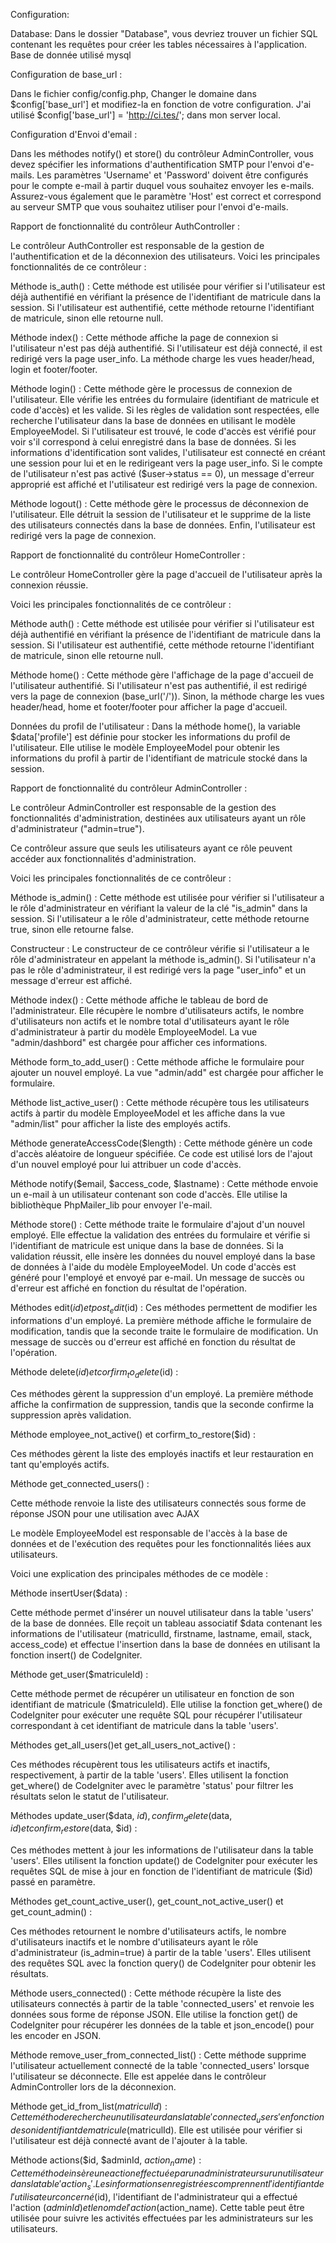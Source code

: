 



Configuration:


Database:
Dans le dossier "Database", vous devriez trouver un fichier SQL contenant les requêtes pour créer les tables nécessaires à l'application. 
Base de donnée utilisé mysql

Configuration de base_url :

Dans le fichier config/config.php, Changer le domaine dans $config['base_url'] et modifiez-la en fonction de votre configuration.
J'ai utilisé $config['base_url'] = 'http://ci.tes/'; dans mon server local.

Configuration d'Envoi d'email :

Dans les méthodes notify() et store() du contrôleur AdminController, 
vous devez spécifier les informations d'authentification SMTP pour l'envoi d'e-mails. Les paramètres 'Username' et 'Password' doivent être configurés pour le compte e-mail à partir duquel vous souhaitez envoyer les e-mails. 
Assurez-vous également que le paramètre 'Host' est correct et correspond au serveur SMTP que vous souhaitez utiliser pour l'envoi d'e-mails.





Rapport de fonctionnalité du contrôleur AuthController :

Le contrôleur AuthController est responsable de la gestion de l'authentification et de la déconnexion des utilisateurs.
 Voici les principales fonctionnalités de ce contrôleur :

Méthode is_auth() : 
Cette méthode est utilisée pour vérifier si l'utilisateur est déjà authentifié en vérifiant la présence de l'identifiant de matricule dans la session. 
Si l'utilisateur est authentifié, cette méthode retourne l'identifiant de matricule, sinon elle retourne null.

Méthode index() : 
Cette méthode affiche la page de connexion si l'utilisateur n'est pas déjà authentifié. Si l'utilisateur est déjà connecté, 
il est redirigé vers la page user_info. La méthode charge les vues header/head, login et footer/footer.

Méthode login() : 
Cette méthode gère le processus de connexion de l'utilisateur. Elle vérifie les entrées du formulaire (identifiant de matricule et code d'accès) et les valide.
Si les règles de validation sont respectées, elle recherche l'utilisateur dans la base de données en utilisant le modèle EmployeeModel. Si l'utilisateur est trouvé, le code d'accès est vérifié pour voir s'il correspond à celui enregistré dans la base de données. 
Si les informations d'identification sont valides, l'utilisateur est connecté en créant une session pour lui et en le redirigeant vers la page user_info. Si le compte de l'utilisateur n'est pas activé ($user->status == 0), un message d'erreur approprié est affiché et l'utilisateur est redirigé vers la page de connexion.

Méthode logout() : 
Cette méthode gère le processus de déconnexion de l'utilisateur. Elle détruit la session de l'utilisateur et le supprime de la liste des utilisateurs connectés dans la base de données.
 Enfin, l'utilisateur est redirigé vers la page de connexion.




Rapport de fonctionnalité du contrôleur HomeController :

Le contrôleur HomeController gère la page d'accueil de l'utilisateur après la connexion réussie. 


Voici les principales fonctionnalités de ce contrôleur :

Méthode auth() : 
Cette méthode est utilisée pour vérifier si l'utilisateur est déjà authentifié en vérifiant la présence de l'identifiant de matricule dans la session. 
Si l'utilisateur est authentifié, cette méthode retourne l'identifiant de matricule, sinon elle retourne null.

Méthode home() : 
Cette méthode gère l'affichage de la page d'accueil de l'utilisateur authentifié. Si l'utilisateur n'est pas authentifié, 
il est redirigé vers la page de connexion (base_url('/')). Sinon, la méthode charge les vues header/head, home et footer/footer pour afficher la page d'accueil.

Données du profil de l'utilisateur : 
Dans la méthode home(), la variable $data['profile'] est définie pour stocker les informations du profil de l'utilisateur. 
Elle utilise le modèle EmployeeModel pour obtenir les informations du profil à partir de l'identifiant de matricule stocké dans la session.



Rapport de fonctionnalité du contrôleur AdminController :

Le contrôleur AdminController est responsable de la gestion des fonctionnalités d'administration, destinées aux utilisateurs ayant un rôle d'administrateur ("admin=true"). 

Ce contrôleur assure que seuls les utilisateurs ayant ce rôle peuvent accéder aux fonctionnalités d'administration.

 Voici les principales fonctionnalités de ce contrôleur :

Méthode is_admin() : 
Cette méthode est utilisée pour vérifier si l'utilisateur a le rôle d'administrateur en vérifiant la valeur de la clé "is_admin" dans la session. 
Si l'utilisateur a le rôle d'administrateur, cette méthode retourne true, sinon elle retourne false.

Constructeur :
 Le constructeur de ce contrôleur vérifie si l'utilisateur a le rôle d'administrateur en appelant la méthode is_admin(). 
 Si l'utilisateur n'a pas le rôle d'administrateur, il est redirigé vers la page "user_info" et un message d'erreur est affiché.

Méthode index() : 
Cette méthode affiche le tableau de bord de l'administrateur. 
Elle récupère le nombre d'utilisateurs actifs, le nombre d'utilisateurs non actifs et le nombre total d'utilisateurs ayant le rôle d'administrateur à partir du modèle EmployeeModel. 
La vue "admin/dashbord" est chargée pour afficher ces informations.

Méthode form_to_add_user()
 : Cette méthode affiche le formulaire pour ajouter un nouvel employé. 
 La vue "admin/add" est chargée pour afficher le formulaire.

Méthode list_active_user() : 
Cette méthode récupère tous les utilisateurs actifs à partir du modèle EmployeeModel et les affiche dans la vue "admin/list" pour afficher la liste des employés actifs.

Méthode generateAccessCode($length) : 
Cette méthode génère un code d'accès aléatoire de longueur spécifiée. 
Ce code est utilisé lors de l'ajout d'un nouvel employé pour lui attribuer un code d'accès.

Méthode notify($email, $access_code, $lastname) :
 Cette méthode envoie un e-mail à un utilisateur contenant son code d'accès. 
 Elle utilise la bibliothèque PhpMailer_lib pour envoyer l'e-mail.

Méthode store() : 
Cette méthode traite le formulaire d'ajout d'un nouvel employé.
 Elle effectue la validation des entrées du formulaire et vérifie si l'identifiant de matricule est unique dans la base de données. 
 Si la validation réussit, elle insère les données du nouvel employé dans la base de données à l'aide du modèle EmployeeModel. 
 Un code d'accès est généré pour l'employé et envoyé par e-mail. 
 Un message de succès ou d'erreur est affiché en fonction du résultat de l'opération.

Méthodes edit($id) et post_edit($id) : 
Ces méthodes permettent de modifier les informations d'un employé. 
La première méthode affiche le formulaire de modification, tandis que la seconde traite le formulaire de modification. 
Un message de succès ou d'erreur est affiché en fonction du résultat de l'opération.

Méthode delete($id) et corfirm_to_delete($id) : 

Ces méthodes gèrent la suppression d'un employé.
 La première méthode affiche la confirmation de suppression, tandis que la seconde confirme la suppression après validation.

Méthode employee_not_active() et corfirm_to_restore($id) : 

Ces méthodes gèrent la liste des employés inactifs et leur restauration en tant qu'employés actifs.

Méthode get_connected_users() :

 Cette méthode renvoie la liste des utilisateurs connectés sous forme de réponse JSON pour une utilisation avec AJAX



Le modèle EmployeeModel est responsable de l'accès à la base de données et de l'exécution des requêtes pour les fonctionnalités liées aux utilisateurs. 

Voici une explication des principales méthodes de ce modèle :

Méthode insertUser($data) : 

Cette méthode permet d'insérer un nouvel utilisateur dans la table 'users' de la base de données. 
Elle reçoit un tableau associatif $data contenant les informations de l'utilisateur (matriculId, firstname, lastname, email, stack, access_code) et effectue l'insertion dans la base de données en utilisant la fonction insert() de CodeIgniter.

Méthode get_user($matriculeId) :

 Cette méthode permet de récupérer un utilisateur en fonction de son identifiant de matricule ($matriculeId).
 Elle utilise la fonction get_where() de CodeIgniter pour exécuter une requête SQL pour récupérer l'utilisateur correspondant à cet identifiant de matricule dans la table 'users'.

Méthodes get_all_users()et get_all_users_not_active() :

 Ces méthodes récupèrent tous les utilisateurs actifs et inactifs, respectivement, à partir de la table 'users'.
 Elles utilisent la fonction get_where() de CodeIgniter avec le paramètre 'status' pour filtrer les résultats selon le statut de l'utilisateur.

Méthodes update_user($data, $id), confirm_delete($data, $id) et confirm_restore($data, $id) : 

Ces méthodes mettent à jour les informations de l'utilisateur dans la table 'users'.
 Elles utilisent la fonction update() de CodeIgniter pour exécuter les requêtes SQL de mise à jour en fonction de l'identifiant de matricule ($id) passé en paramètre.

Méthodes get_count_active_user(), get_count_not_active_user() et get_count_admin() : 

Ces méthodes retournent le nombre d'utilisateurs actifs, le nombre d'utilisateurs inactifs et 
le nombre d'utilisateurs ayant le rôle d'administrateur (is_admin=true) à partir de la table 'users'. Elles utilisent 
des requêtes SQL avec la fonction query() de CodeIgniter pour obtenir les résultats.

Méthode users_connected() : 
Cette méthode récupère la liste des utilisateurs connectés à partir de la table 'connected_users' et renvoie les données sous forme de réponse JSON.
 Elle utilise la fonction get() de CodeIgniter pour récupérer les données de la table et json_encode() pour les encoder en JSON.

Méthode remove_user_from_connected_list() : 
Cette méthode supprime l'utilisateur actuellement connecté de la table 'connected_users' lorsque l'utilisateur se déconnecte.
 Elle est appelée dans le contrôleur AdminController lors de la déconnexion.

Méthode get_id_from_list($matriculId) : 
Cette méthode recherche un utilisateur dans la table 'connected_users' en fonction de son identifiant de matricule ($matriculId). 
Elle est utilisée pour vérifier si l'utilisateur est déjà connecté avant de l'ajouter à la table.

Méthode actions($id, $adminId, $action_name) : 
Cette méthode insère une action effectuée par un administrateur sur un utilisateur dans la table 'action_s'. 
Les informations enregistrées comprennent l'identifiant de l'utilisateur concerné ($id), l'identifiant de l'administrateur qui a effectué l'action ($adminId) et le nom de l'action ($action_name). 
Cette table peut être utilisée pour suivre les activités effectuées par les administrateurs sur les utilisateurs.

